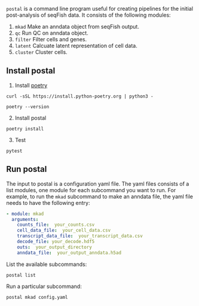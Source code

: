 `postal` is a command line program useful for creating pipelines for the
initial post-analysis of seqFish data.   It consists of the following modules:

1.  `mkad`  Make an anndata object from seqFish output.
2.  `qc`  Run QC on anndata object.
3. `filter`   Filter cells and genes.
4. `latent`  Calcuate latent representation of cell data.
5. `cluster`  Cluster cells.

## Install postal

1.  Install [poetry](https://python-poetry.org/docs/)

```
curl -sSL https://install.python-poetry.org | python3 -

poetry --version
```

2.  Install postal

```
poetry install
```

3.  Test

```
pytest
```

## Run postal

The input to postal is a configuration yaml file.  The yaml files consists of a list
modules, one module for each subcommand you want to run.  For example,
to run the `mkad` subcommand to make an anndata file, the yaml file needs to have the
following entry:

```yaml
- module: mkad
  arguments:
    counts_file:  your_counts.csv
    cell_data_file:  your_cell_data.csv
    transcript_data_file:  your_transcript_data.csv
    decode_file: your_decode.hdf5
    outs:  your_output_directory
    anndata_file:  your_output_anndata.h5ad
```

List the available subcommands:

```
postal list
```

Run a particular subcommand:

```
postal mkad config.yaml
```



